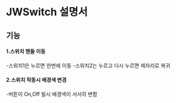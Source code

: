 # JWSwitch 설명서

## 기능
#### 1.스위치 핸들 이동
-스위치1은 누르면 한번에 이동
-스위치2는 누르고 다시 누르면 제자리로 복귀

#### 2.스위치 작동시 배경색 변경
-버튼이 On,Off 될시 배경색이 서서히 변함
